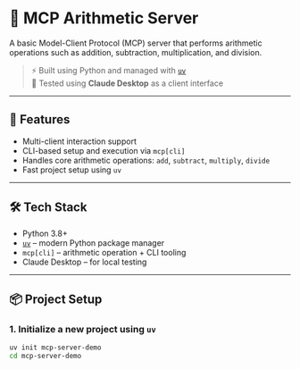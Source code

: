 # 🧮 MCP Arithmetic Server

A basic Model-Client Protocol (MCP) server that performs arithmetic operations such as addition, subtraction, multiplication, and division.

> ⚡ Built using Python and managed with [`uv`](https://github.com/astral-sh/uv)  
> 🧪 Tested using **Claude Desktop** as a client interface

---

## 🚀 Features

- Multi-client interaction support
- CLI-based setup and execution via `mcp[cli]`
- Handles core arithmetic operations: `add`, `subtract`, `multiply`, `divide`
- Fast project setup using `uv`

---

## 🛠️ Tech Stack

- Python 3.8+
- [`uv`](https://github.com/astral-sh/uv) – modern Python package manager
- `mcp[cli]` – arithmetic operation + CLI tooling
- Claude Desktop – for local testing

---

## 📦 Project Setup

### 1. Initialize a new project using `uv`

```bash
uv init mcp-server-demo
cd mcp-server-demo



